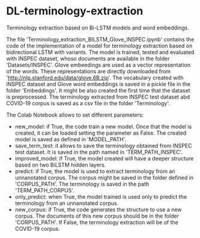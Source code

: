 # DL-terminology-extraction
Terminology extraction based on Bi-LSTM models and word embeddings.

The file 'Terminology_extraction_BILSTM_Glove_INSPEC.ipynb' contains the code of the implementation of a model for terminology extraction based on bidirectional LSTM with variants. 
The model is trained, tested and evaluated with INSPEC dataset, whoso documents are available in the folder 'Datasets/INSPEC'. 
Glove embeedings are used as a vector representation of the words. These representations are directly downloaded from 'http://nlp.stanford.edu/data/glove.6B.zip'. The vocabulary created with INSPEC dataset and Glove word embeddings is saved in a pickle file in the folder 'Embeddings'. It might be also created the first time that the dataset is preprocessed.
The terminology extracted from INSPEC test dataset abd COVID-19 corpus is saved as a csv file in the folder 'Terminology'.

The Colab Notebook allows to set different parameters:
* new_model: if True, the code train a new model. Once that the model is created, it can be loaded setting the parameter as False. The created model is saved as defined in 'MODEL_PATH'.
* save_term_test: it allows to save the terminology obtained from INSPEC test dataset. It is saved in the path named in 'TERM_PATH_INSPEC'.
* improved_model: if True, the model created will have a deeper structure based on two BiLSTM hidden layers. 
* predict: if True, the model is used to extract terminology from an unnanotated corpus. The corpus might be saved in the folder defined in 'CORPUS_PATH'. The terminology is saved in the path 'TERM_PATH_CORPUS'.
* only_predict: when True, the model trained is used only to predict the terminology from an unnanotated corpus.
* new_corpus: if True, the code generates the structure to use a new corpus. The documents of this new corpus should be in the folder 'CORPUS_PATH'. If False, the terminology extraction will be of the COVID-19 corpus.

